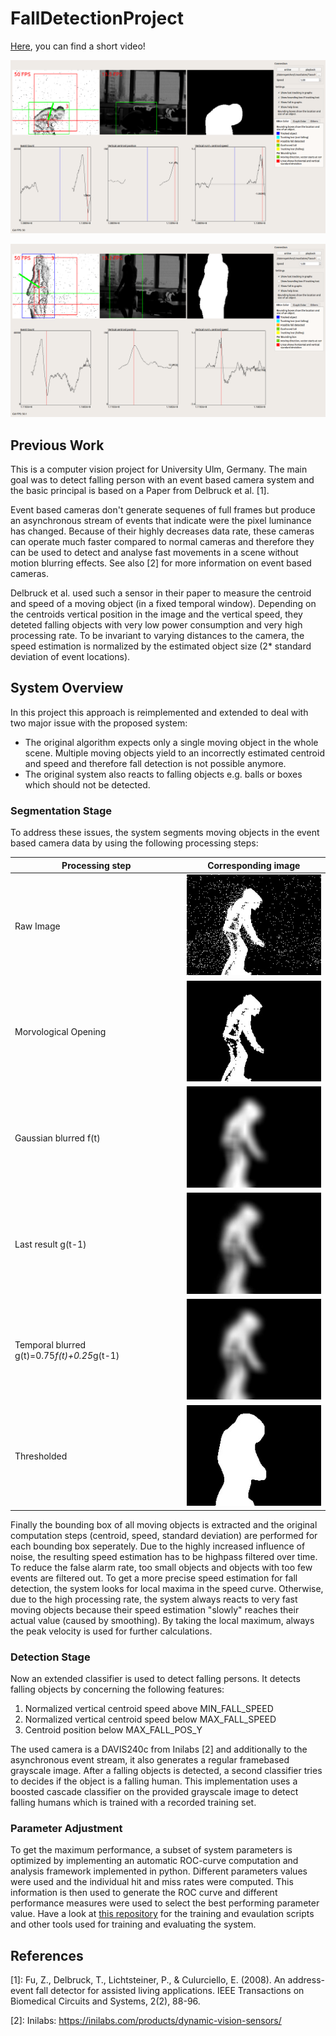 # FallDetectionProject

[Here](https://www.youtube.com/watch?v=ZNk91AiYvto), you can find a short video!

![Falling Scene](Images/gui4.png)

![Picking up Scene](Images/gui3.png)


## Previous Work
This is a computer vision project for University Ulm, Germany. The main goal was to detect falling person with an event based camera system and the basic principal is based on a Paper from Delbruck et al. [1].

Event based cameras don't generate sequenes of full frames but produce an asynchronous stream of events that indicate were the pixel luminance has changed. Because of their highly decreases data rate, these cameras can operate much faster compared to normal cameras and therefore they can be used to detect and analyse fast movements in a scene without motion blurring effects. See also [2] for more information on event based cameras.

Delbruck et al. used such a sensor in their paper to measure the centroid and speed of a moving object (in a fixed temporal window). Depending on the centroids vertical position in the image and the vertical speed, they deteted falling objects with very low power consumption and very high processing rate. To be invariant to varying distances to the camera, the speed estimation is normalized by the estimated object size (2* standard deviation of event locations).

## System Overview
In this project this approach is reimplemented and extended to deal with two major issue with the proposed system:

- The original algorithm expects only a single moving object in the whole scene. Multiple moving objects yield to an incorrectly estimated centroid and speed and therefore fall detection is not possible anymore.
- The original system also reacts to falling objects e.g. balls or boxes which should not be detected.

### Segmentation Stage
To address these issues, the system segments moving objects in the event based camera data by using the following processing steps:

Processing step | Corresponding image
-----|------
Raw Image | ![Raw Image](Images/Extended/0image.jpg)
Morvological Opening | ![Morvological Opening](Images/Extended/1opened.jpg)
Gaussian blurred f(t) | ![Gaussian blurred f(t)](Images/Extended/2a_rawBlurred.jpg)
Last result g(t-1) | ![Last result g(t-1)](Images/Extended/2b_smoothBlurred.jpg)
Temporal blurred g(t)=0.75*f(t)+0.25*g(t-1) | ![Temporal blurred g(t)=0.75*f(t)+0.25*g(t-1)](Images/Extended/2c_avgBlurred.jpg)
Thresholded | ![Thresholded](Images/Extended/3threshold.jpg)

Finally the bounding box of all moving objects is extracted and the original computation steps (centroid, speed, standard deviation) are performed for each bounding box seperately. Due to the highly increased influence of noise, the resulting speed estimation has to be highpass filtered over time.
To reduce the false alarm rate, too small objects and objects with too few events are filtered out. To get a more precise speed estimation for fall detection,
the system looks for local maxima in the speed curve. Otherwise, due to the high processing rate, the system always reacts to very fast moving objects because their speed estimation "slowly" reaches their actual value (caused by smoothing). By taking the local maximum, always the peak velocity is used for further calculations.

### Detection Stage
Now an extended classifier is used to detect falling persons. It detects falling objects by concerning the following features:
1. Normalized vertical centroid speed above MIN_FALL_SPEED
2. Normalized vertical centroid speed below MAX_FALL_SPEED
3. Centroid position below MAX_FALL_POS_Y

The used camera is a DAVIS240c from Inilabs [2] and additionally to the asynchronous event stream, it also generates a regular framebased grayscale image.
After a falling objects is detected, a second classifier tries to decides if the object is a falling human. This implementation uses a boosted cascade classifier on the provided grayscale image to detect falling humans which is trained with a recorded training set.

### Parameter Adjustment
To get the maximum performance, a subset of system parameters is optimized by implementing an automatic ROC-curve computation and analysis framework implemented in python. Different parameters values were used and the individual hit and miss rates were computed. This information is then used to generate the ROC curve and different performance measures were used to select the best performing parameter value. Have a look at [this repository](https://github.com/rottaca/FallDetectionProjectEvaluationAndTraining) for the training and evaulation scripts and other tools used for training and evaluating the system.

## References
[1]: Fu, Z., Delbruck, T., Lichtsteiner, P., & Culurciello, E. (2008). An address-event
fall detector for assisted living applications. IEEE Transactions on Biomedical
Circuits and Systems, 2(2), 88-96.

[2]: Inilabs: https://inilabs.com/products/dynamic-vision-sensors/
